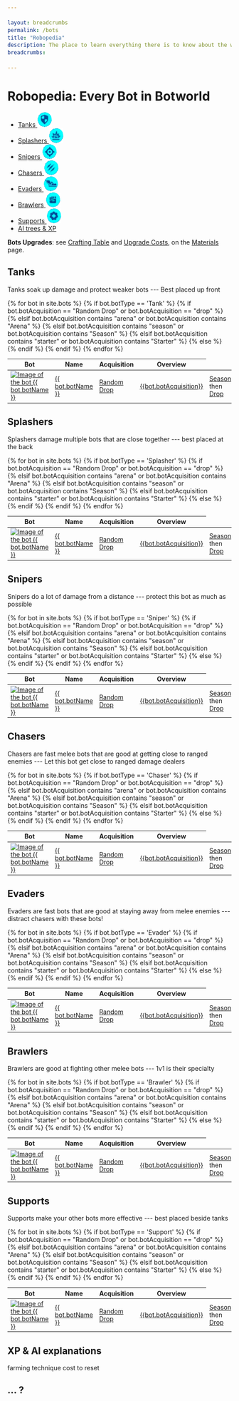 ```yaml
---

layout: breadcrumbs
permalink: /bots
title: "Robopedia"
description: The place to learn everything there is to know about the wonderful bots you can encounter and build in Botworld Adventure!
breadcrumbs:

---
```





# Robopedia: Every Bot in Botworld



<ul class="bots page-toc toc-block-list links">
  <li class="toc-block-entry" ><a href="#tanks" title="See every Tank">Tanks <img loading="lazy"   src="/assets/img/icons/tanks.png" alt="Tank bots logo"></a></li>
  <li class="toc-block-entry" ><a href="#splashers" title="See every Splasher">Splashers <img loading="lazy"   src="/assets/img/icons/splashers.png" alt="Splasher bots logo"></a></li>
  <li class="toc-block-entry" ><a href="#snipers" title="See every Sniper">Snipers <img loading="lazy"   src="/assets/img/icons/snipers.png" alt="Sniper bots logo"></a></li>
  <li class="toc-block-entry" ><a href="#chasers" title="See every Chaser">Chasers <img loading="lazy"   src="/assets/img/icons/chasers.png" alt="Chaser bots logo"></a></li>
  <li class="toc-block-entry" ><a href="#evaders" title="See every Evader">Evaders <img loading="lazy"   src="/assets/img/icons/evaders.png" alt="Evader bots logo"></a></li>
  <li class="toc-block-entry" ><a href="#brawlers" title="See every Brawler">Brawlers <img loading="lazy"   src="/assets/img/icons/brawlers.png" alt="Brawler bots logo"></a></li>
  <li class="toc-block-entry" ><a href="#supports" title="See every Support">Supports <img loading="lazy"   src="/assets/img/icons/supports.png" alt="Support bots logo"></a></li>
  <li class="toc-block-entry" ><a href="#ai" title="Everything about AI trees & xp">AI trees & XP</a></li>
</ul>


<div markdown="1" class=" ghcms ghcms-main">

</div>

**Bots Upgrades**: see [Crafting Table](/materials#crafting) and [Upgrade Costs](/materials#costs), on the [Materials](/materials) page. 

## Tanks


<div markdown="1" class=" ghcms ghcms-tanks">

Tanks soak up damage and protect weaker bots --- Best placed up front

</div>

<table class="collection-list">
  <thead>
    <tr>
      <th>Bot</th>
      <th>Name</th>
      <th>Acquisition</th>
      <th>Overview</th>
    </tr>
  </thead>
  <tbody>
    {% for bot in site.bots %}
        {% if bot.botType == 'Tank' %}
          <tr class="collection-list-entry rarity_{{bot.botRarity}}">
              <td class="table-pic">
             <a href="{{ site.baseurl }}{{ bot.url }}" title="Everything about the bot {{ bot.botName }}"> 
                <img loading="lazy"   src="/assets/img/bots{{ bot.url }}.png" alt="Image of the bot {{ bot.botName }}"> 
             </a>
              </td>
              <td>
                  <a href="{{ site.baseurl }}{{ bot.url }}" title="Everything about the bot {{ bot.botName }}"> {{ bot.botName }} </a>
              </td> 
            {% if bot.botAcquisition == "Random Drop" or bot.botAcquisition == "drop" %}
                <td><a href="/loot#botframes" title="How to find random Botframes">Random Drop</a></td>
            {% elsif bot.botAcquisition contains "arena" or bot.botAcquisition contains "Arena" %}
                <td><a href="/arena#rewards" title="See the rewards you can get from the arena">{{bot.botAcquisition}}</a></td>
            {% elsif bot.botAcquisition contains "season" or bot.botAcquisition contains "Season" %}
                <td><a href="/seasons" title="Read everything about season rewards">Season</a> then <a href="/loot#botframes" title="How to find random Botframes">Drop</a></td>
            {% elsif bot.botAcquisition contains "starter" or bot.botAcquisition contains "Starter" %}
                <td><a href="/starter-bots" title="The 3 starter bots in Botworld Adventure">Starter Bot</a> then <a href="/loot#botframes" title="How to find random Botframes">Drop</a></td>
            {% else %}
                <td>{{bot.botAcquisition}}</td>
            {% endif %}
              <td class="overview">{{bot.botOpinion}}</td>
            </tr>
        {% endif %}
    {% endfor %}
  </tbody>
</table>


## Splashers

<div markdown="1" class=" ghcms ghcms-splashers">

Splashers damage multiple bots that are close together --- best placed at the back

</div>

<table class="collection-list">
  <thead>
    <tr>
      <th>Bot</th>
      <th>Name</th>
      <th>Acquisition</th>
      <th>Overview</th>
    </tr>
  </thead>
  <tbody>
    {% for bot in site.bots %}
      {% if bot.botType == 'Splasher' %}
      <tr class="collection-list-entry rarity_{{bot.botRarity}}">
          <td class="table-pic">
       <a href="{{ site.baseurl }}{{ bot.url }}" title="Everything about the bot {{ bot.botName }}"> 
        <img loading="lazy"   src="/assets/img/bots{{ bot.url }}.png" alt="Image of the bot {{ bot.botName }}"> 
       </a>
          </td>
          <td>
            <a href="{{ site.baseurl }}{{ bot.url }}" title="Everything about the bot {{ bot.botName }}"> {{ bot.botName }} </a>
          </td>
            {% if bot.botAcquisition == "Random Drop" or bot.botAcquisition == "drop" %}
                <td><a href="/loot#botframes" title="How to find random Botframes">Random Drop</a></td>
            {% elsif bot.botAcquisition contains "arena" or bot.botAcquisition contains "Arena" %}
                <td><a href="/arena#rewards" title="See the rewards you can get from the arena">{{bot.botAcquisition}}</a></td>
            {% elsif bot.botAcquisition contains "season" or bot.botAcquisition contains "Season" %}
                <td><a href="/seasons" title="Read everything about season rewards">Season</a> then <a href="/loot#botframes" title="How to find random Botframes">Drop</a></td>
            {% elsif bot.botAcquisition contains "starter" or bot.botAcquisition contains "Starter" %}
                <td><a href="/starter-bots" title="The 3 starter bots in Botworld Adventure">Starter Bot</a> then <a href="/loot#botframes" title="How to find random Botframes">Drop</a></td>
            {% else %}
                <td>{{bot.botAcquisition}}</td>
            {% endif %}
          <td class="overview">{{bot.botOpinion}}</td>
        </tr>
    {% endif %}
    {% endfor %}
  </tbody>
</table>

## Snipers

<div markdown="1" class=" ghcms ghcms-snipers">

Snipers do a lot of damage from a distance --- protect this bot as much as possible

</div>


<table class="collection-list">
  <thead>
    <tr>
      <th>Bot</th>
      <th>Name</th>
      <th>Acquisition</th>
      <th>Overview</th>
    </tr>
  </thead>
  <tbody>
    {% for bot in site.bots %}
      {% if bot.botType == 'Sniper' %}
      <tr class="collection-list-entry rarity_{{bot.botRarity}}">
          <td class="table-pic">
       <a href="{{ site.baseurl }}{{ bot.url }}" title="Everything about the bot {{ bot.botName }}"> 
        <img loading="lazy"   src="/assets/img/bots{{ bot.url }}.png" alt="Image of the bot {{ bot.botName }}"> 
       </a>
          </td>
          <td>
            <a href="{{ site.baseurl }}{{ bot.url }}" title="Everything about the bot {{ bot.botName }}"> {{ bot.botName }} </a>
          </td>
            {% if bot.botAcquisition == "Random Drop" or bot.botAcquisition == "drop" %}
                <td><a href="/loot#botframes" title="How to find random Botframes">Random Drop</a></td>
            {% elsif bot.botAcquisition contains "arena" or bot.botAcquisition contains "Arena" %}
                <td><a href="/arena#rewards" title="See the rewards you can get from the arena">{{bot.botAcquisition}}</a></td>
            {% elsif bot.botAcquisition contains "season" or bot.botAcquisition contains "Season" %}
                <td><a href="/seasons" title="Read everything about season rewards">Season</a> then <a href="/loot#botframes" title="How to find random Botframes">Drop</a></td>
            {% elsif bot.botAcquisition contains "starter" or bot.botAcquisition contains "Starter" %}
                <td><a href="/starter-bots" title="The 3 starter bots in Botworld Adventure">Starter Bot</a> then <a href="/loot#botframes" title="How to find random Botframes">Drop</a></td>
            {% else %}
                <td>{{bot.botAcquisition}}</td>
            {% endif %}
          <td class="overview">{{bot.botOpinion}}</td>
        </tr>
    {% endif %}
    {% endfor %}
  </tbody>
</table>

## Chasers

<div markdown="1" class=" ghcms ghcms-chasers">

Chasers are fast melee bots that are good at getting close to ranged enemies --- Let this bot get close to ranged damage dealers

</div>


<table class="collection-list">
  <thead>
    <tr>
      <th>Bot</th>
      <th>Name</th>
      <th>Acquisition</th>
      <th>Overview</th>
    </tr>
  </thead>
  <tbody>
    {% for bot in site.bots %}
      {% if bot.botType == 'Chaser' %}
      <tr class="collection-list-entry rarity_{{bot.botRarity}}">
          <td class="table-pic">
       <a href="{{ site.baseurl }}{{ bot.url }}" title="Everything about the bot {{ bot.botName }}"> 
        <img loading="lazy"   src="/assets/img/bots{{ bot.url }}.png" alt="Image of the bot {{ bot.botName }}"> 
       </a>
          </td>
          <td>
            <a href="{{ site.baseurl }}{{ bot.url }}" title="Everything about the bot {{ bot.botName }}"> {{ bot.botName }} </a>
          </td>
            {% if bot.botAcquisition == "Random Drop" or bot.botAcquisition == "drop" %}
                <td><a href="/loot#botframes" title="How to find random Botframes">Random Drop</a></td>
            {% elsif bot.botAcquisition contains "arena" or bot.botAcquisition contains "Arena" %}
                <td><a href="/arena#rewards" title="See the rewards you can get from the arena">{{bot.botAcquisition}}</a></td>
            {% elsif bot.botAcquisition contains "season" or bot.botAcquisition contains "Season" %}
                <td><a href="/seasons" title="Read everything about season rewards">Season</a> then <a href="/loot#botframes" title="How to find random Botframes">Drop</a></td>
            {% elsif bot.botAcquisition contains "starter" or bot.botAcquisition contains "Starter" %}
                <td><a href="/starter-bots" title="The 3 starter bots in Botworld Adventure">Starter Bot</a> then <a href="/loot#botframes" title="How to find random Botframes">Drop</a></td>
            {% else %}
                <td>{{bot.botAcquisition}}</td>
            {% endif %}
          <td class="overview">{{bot.botOpinion}}</td>
        </tr>
    {% endif %}
    {% endfor %}
  </tbody>
</table>

## Evaders

<div markdown="1" class=" ghcms ghcms-evaders">

Evaders are fast bots that are good at staying away from melee enemies --- distract chasers with these bots!

</div>


<table class="collection-list">
  <thead>
    <tr>
      <th>Bot</th>
      <th>Name</th>
      <th>Acquisition</th>
      <th>Overview</th>
    </tr>
  </thead>
  <tbody>
    {% for bot in site.bots %}
      {% if bot.botType == 'Evader' %}
      <tr class="collection-list-entry rarity_{{bot.botRarity}}">
          <td class="table-pic">
       <a href="{{ site.baseurl }}{{ bot.url }}" title="Everything about the bot {{ bot.botName }}"> 
        <img loading="lazy"   src="/assets/img/bots{{ bot.url }}.png" alt="Image of the bot {{ bot.botName }}"> 
       </a>
          </td>
          <td>
            <a href="{{ site.baseurl }}{{ bot.url }}" title="Everything about the bot {{ bot.botName }}"> {{ bot.botName }} </a>
          </td>
            {% if bot.botAcquisition == "Random Drop" or bot.botAcquisition == "drop" %}
                <td><a href="/loot#botframes" title="How to find random Botframes">Random Drop</a></td>
            {% elsif bot.botAcquisition contains "arena" or bot.botAcquisition contains "Arena" %}
                <td><a href="/arena#rewards" title="See the rewards you can get from the arena">{{bot.botAcquisition}}</a></td>
            {% elsif bot.botAcquisition contains "season" or bot.botAcquisition contains "Season" %}
                <td><a href="/seasons" title="Read everything about season rewards">Season</a> then <a href="/loot#botframes" title="How to find random Botframes">Drop</a></td>
            {% elsif bot.botAcquisition contains "starter" or bot.botAcquisition contains "Starter" %}
                <td><a href="/starter-bots" title="The 3 starter bots in Botworld Adventure">Starter Bot</a> then <a href="/loot#botframes" title="How to find random Botframes">Drop</a></td>
            {% else %}
                <td>{{bot.botAcquisition}}</td>
            {% endif %}
          <td class="overview">{{bot.botOpinion}}</td>
        </tr>
    {% endif %}
    {% endfor %}
  </tbody>
</table>

## Brawlers

<div markdown="1" class=" ghcms ghcms-brawlers">

Brawlers are good at fighting other melee bots --- 1v1 is their specialty

</div>


<table class="collection-list">
  <thead>
    <tr>
      <th>Bot</th>
      <th>Name</th>
      <th>Acquisition</th>
      <th>Overview</th>
    </tr>
  </thead>
  <tbody>
    {% for bot in site.bots %}
      {% if bot.botType == 'Brawler' %}
      <tr class="collection-list-entry rarity_{{bot.botRarity}}">
          <td class="table-pic">
       <a href="{{ site.baseurl }}{{ bot.url }}" title="Everything about the bot {{ bot.botName }}"> 
        <img loading="lazy"   src="/assets/img/bots{{ bot.url }}.png" alt="Image of the bot {{ bot.botName }}"> 
       </a>
          </td>
          <td>
            <a href="{{ site.baseurl }}{{ bot.url }}" title="Everything about the bot {{ bot.botName }}"> {{ bot.botName }} </a>
          </td>
            {% if bot.botAcquisition == "Random Drop" or bot.botAcquisition == "drop" %}
                <td><a href="/loot#botframes" title="How to find random Botframes">Random Drop</a></td>
            {% elsif bot.botAcquisition contains "arena" or bot.botAcquisition contains "Arena" %}
                <td><a href="/arena#rewards" title="See the rewards you can get from the arena">{{bot.botAcquisition}}</a></td>
            {% elsif bot.botAcquisition contains "season" or bot.botAcquisition contains "Season" %}
                <td><a href="/seasons" title="Read everything about season rewards">Season</a> then <a href="/loot#botframes" title="How to find random Botframes">Drop</a></td>
            {% elsif bot.botAcquisition contains "starter" or bot.botAcquisition contains "Starter" %}
                <td><a href="/starter-bots" title="The 3 starter bots in Botworld Adventure">Starter Bot</a> then <a href="/loot#botframes" title="How to find random Botframes">Drop</a></td>
            {% else %}
                <td>{{bot.botAcquisition}}</td>
            {% endif %}
          <td class="overview">{{bot.botOpinion}}</td>
        </tr>
    {% endif %}
    {% endfor %}
  </tbody>
</table>

## Supports

<div markdown="1" class=" ghcms ghcms-supports">

Supports make your other bots more effective --- best placed beside tanks

</div>


<table class="collection-list">
  <thead>
    <tr>
      <th>Bot</th>
      <th>Name</th>
      <th>Acquisition</th>
      <th>Overview</th>
    </tr>
  </thead>
  <tbody>
    {% for bot in site.bots %}
      {% if bot.botType == 'Support' %}
      <tr class="collection-list-entry rarity_{{bot.botRarity}}">
          <td class="table-pic">
       <a href="{{ site.baseurl }}{{ bot.url }}" title="Everything about the bot {{ bot.botName }}"> 
        <img loading="lazy"   src="/assets/img/bots{{ bot.url }}.png" alt="Image of the bot {{ bot.botName }}"> 
       </a>
          </td>
          <td>
            <a href="{{ site.baseurl }}{{ bot.url }}" title="Everything about the bot {{ bot.botName }}"> {{ bot.botName }} </a>
          </td>
            {% if bot.botAcquisition == "Random Drop" or bot.botAcquisition == "drop" %}
                <td><a href="/loot#botframes" title="How to find random Botframes">Random Drop</a></td>
            {% elsif bot.botAcquisition contains "arena" or bot.botAcquisition contains "Arena" %}
                <td><a href="/arena#rewards" title="See the rewards you can get from the arena">{{bot.botAcquisition}}</a></td>
            {% elsif bot.botAcquisition contains "season" or bot.botAcquisition contains "Season" %}
                <td><a href="/seasons" title="Read everything about season rewards">Season</a> then <a href="/loot#botframes" title="How to find random Botframes">Drop</a></td>
            {% elsif bot.botAcquisition contains "starter" or bot.botAcquisition contains "Starter" %}
                <td><a href="/starter-bots" title="The 3 starter bots in Botworld Adventure">Starter Bot</a> then <a href="/loot#botframes" title="How to find random Botframes">Drop</a></td>
            {% else %}
                <td>{{bot.botAcquisition}}</td>
            {% endif %}
          <td class="overview">{{bot.botOpinion}}</td>
        </tr>
    {% endif %}
    {% endfor %}
  </tbody>
</table>




<span id="ai"></span>

<div markdown="1" class=" ghcms ghcms-more">

## XP & AI explanations

farming technique
cost to reset

## ... ?

</div>
